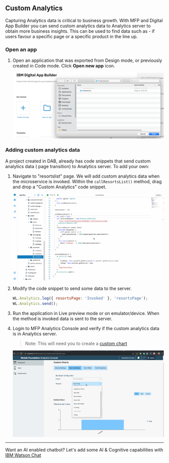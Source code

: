 ## Custom Analytics

Capturing Analytics data is critical to business growth. With MFP and Digital App Builder you can send custom analytics data to Analytics server to obtain more business insights. This can be used to find data such as - if users favour a specific page or a specific product in the line up.

### Open an app

1. Open an application that was exported from Design mode, or previously created in Code mode. Click **Open new app** icon. 

    ![Import](../Artifacts/screenshots/dab-modresorts-import-codemode.png)

### Adding custom analytics data
    
A project created in DAB, already has code snippets that send custom analytics data ( page transition) to Analytics server. To add your own:

1. Navigate to "resortslist" page. We will add custom analytics data when the microservice is invoked. Within the `callResortsList()` method, drag and drop a "Custom Analytics" code snippet.

	![DAB custom analytics](../Artifacts/screenshots/dab-modresorts-codemode-customAnalytics.gif) 

2. Modify the code snippet to send some data to the server.

	```javascript
	WL.Analytics.log({ resortsPage: 'Invoked' }, 'resortsPage');
   WL.Analytics.send();
	```

3. Run the application in Live preview mode or on emulator/device. When the method is invoked data is sent to the server.

	
4. Login to MFP Analytics Console and verify if the custom analytics data is in Analytics server. 

 	>Note: This will need you to create a [custom chart](https://mobilefirstplatform.ibmcloud.com/tutorials/en/foundation/8.0/analytics/console/custom-charts/)

	![DAB custom analytics](../Artifacts/screenshots/dab-modresorts-codemode-customAnalytics-console.gif) 

-------------
Want an AI enabled chatbot? Let's add some AI & Cognitive capabilities with [IBM Watson Chat](../watson-chatbot)